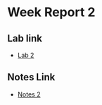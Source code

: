 # Week Report 2

## Lab link
* [Lab 2](https://github.com/Holly-Martinez/cis106/blob/main/labs/lab%202/lab2.md)

## Notes Link

* [Notes 2](https://github.com/Holly-Martinez/cis106/blob/main/notes2.md)